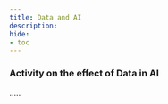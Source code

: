 ```yaml
---
title: Data and AI
description:
hide:
- toc
---
```


### Activity on the effect of Data in AI

.....
